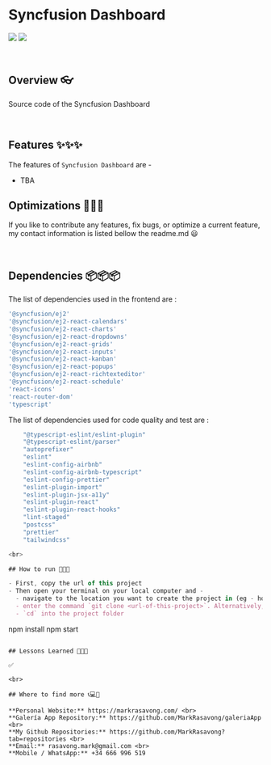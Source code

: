 # Syncfusion Dashboard

![](https://img.shields.io/badge/Name-SyncfusionDashboard-brightgreen?style=plastic&labelColor=inactive)
![](https://img.shields.io/badge/Version-v0.1-blueviolet?style=plastic&labelColor=inactive)

<br>

## Overview 👓

Source code of the Syncfusion Dashboard

<br>

## Features ✨✨✨

The features of `Syncfusion Dashboard` are -

- TBA
  <br>

## Optimizations 🔧🔧🔧

If you like to contribute any features, fix bugs, or optimize a current feature, my contact information is listed bellow the readme.md 😃

<br>

## Dependencies 📦📦📦

The list of dependencies used in the frontend are :

```javascript
'@syncfusion/ej2'
'@syncfusion/ej2-react-calendars'
'@syncfusion/ej2-react-charts'
'@syncfusion/ej2-react-dropdowns'
'@syncfusion/ej2-react-grids'
'@syncfusion/ej2-react-inputs'
'@syncfusion/ej2-react-kanban'
'@syncfusion/ej2-react-popups'
'@syncfusion/ej2-react-richtexteditor'
'@syncfusion/ej2-react-schedule'
'react-icons'
'react-router-dom'
'typescript'
```

The list of dependencies used for code quality and test are :

```javascript
    "@typescript-eslint/eslint-plugin"
    "@typescript-eslint/parser"
    "autoprefixer"
    "eslint"
    "eslint-config-airbnb"
    "eslint-config-airbnb-typescript"
    "eslint-config-prettier"
    "eslint-plugin-import"
    "eslint-plugin-jsx-a11y"
    "eslint-plugin-react"
    "eslint-plugin-react-hooks"
    "lint-staged"
    "postcss"
    "prettier"
    "tailwindcss"

<br>

## How to run 🚀🚀🚀

- First, copy the url of this project
- Then open your terminal on your local computer and -
  - navigate to the location you want to create the project in (eg - home or c:/)
  - enter the command `git clone <url-of-this-project>`. Alternatively, you can provide the name of the folder you want git to clone the project to with `git clone <url-of-this-project> <name-of-folder>`
  - `cd` into the project folder
```

npm install
npm start

```

## Lessons Learned 🏫🏫🏫

✅

<br>

## Where to find more 📞💻📧

**Personal Website:** https://markrasavong.com/ <br>
**Galería App Repository:** https://github.com/MarkRasavong/galeriaApp <br>
**My Github Repositories:** https://github.com/MarkRasavong?tab=repositories <br>
**Email:** rasavong.mark@gmail.com <br>
**Mobile / WhatsApp:** +34 666 996 519
```
